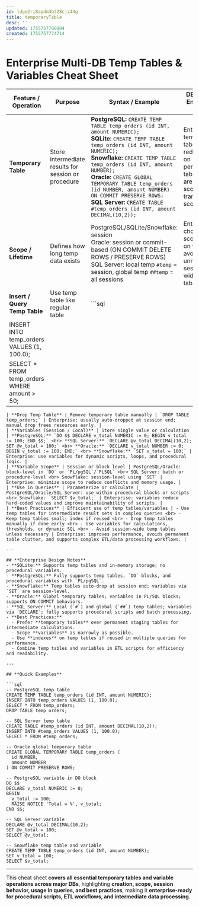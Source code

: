 ```yaml
---
id: ldge2ri8apdm3b328cjz44g
title: temporaryTable
desc: ''
updated: 1755757780804
created: 1755757774714
---
```


# **Enterprise Multi-DB Temp Tables & Variables Cheat Sheet**

| Feature / Operation                            | Purpose                                             | Syntax / Example                                                                                                                                                                                                                                                                                                                                                                                                                    | DB Notes / Enterprise Tips                                                                                |
| ---------------------------------------------- | --------------------------------------------------- | ----------------------------------------------------------------------------------------------------------------------------------------------------------------------------------------------------------------------------------------------------------------------------------------------------------------------------------------------------------------------------------------------------------------------------------- | --------------------------------------------------------------------------------------------------------- |
| **Temporary Table**                            | Store intermediate results for session or procedure | **PostgreSQL:** `CREATE TEMP TABLE temp_orders (id INT, amount NUMERIC);` <br> **SQLite:** `CREATE TEMP TABLE temp_orders (id INT, amount NUMERIC);` <br> **Snowflake:** `CREATE TEMP TABLE temp_orders (id INT, amount NUMBER);` <br> **Oracle:** `CREATE GLOBAL TEMPORARY TABLE temp_orders (id NUMBER, amount NUMBER) ON COMMIT PRESERVE ROWS;` <br> **SQL Server:** `CREATE TABLE #temp_orders (id INT, amount DECIMAL(10,2));` | Enterprise: temporary tables reduce I/O on permanent tables and are session-scoped or transaction-scoped. |
| **Scope / Lifetime**                           | Defines how long temp data exists                   | PostgreSQL/SQLite/Snowflake: session <br> Oracle: session or commit-based (ON COMMIT DELETE ROWS / PRESERVE ROWS) <br> SQL Server: local temp `#temp` = session, global temp `##temp` = all sessions                                                                                                                                                                                                                                | Enterprise: choose scope based on workflow; avoid unnecessary session-wide temp tables.                   |
| **Insert / Query Temp Table**                  | Use temp table like regular table                   | \`\`\`sql                                                                                                                                                                                                                                                                                                                                                                                                                           |                                                                                                           |
| INSERT INTO temp\_orders VALUES (1, 100.0);    |                                                     |                                                                                                                                                                                                                                                                                                                                                                                                                                     |                                                                                                           |
| SELECT \* FROM temp\_orders WHERE amount > 50; |                                                     |                                                                                                                                                                                                                                                                                                                                                                                                                                     |                                                                                                           |

````| Enterprise: temporary tables behave like regular tables but avoid permanent storage and reduce locking. |
| **Drop Temp Table** | Remove temporary table manually | `DROP TABLE temp_orders;` | Enterprise: usually auto-dropped at session end; manual drop frees resources early. |
| **Variables (Session / Local)** | Store single value or calculation | **PostgreSQL:** `DO $$ DECLARE v_total NUMERIC := 0; BEGIN v_total := 100; END $$;` <br> **SQL Server:** `DECLARE @v_total DECIMAL(10,2); SET @v_total = 100;` <br> **Oracle:** `DECLARE v_total NUMBER := 0; BEGIN v_total := 100; END;` <br> **Snowflake:** `SET v_total = 100;` | Enterprise: use variables for dynamic scripts, loops, and procedural logic. |
| **Variable Scope** | Session or block level | PostgreSQL/Oracle: block-level in `DO` or `PL/pgSQL`/`PLSQL` <br> SQL Server: batch or procedure-level <br> Snowflake: session-level using `SET` | Enterprise: minimize scope to reduce conflicts and memory usage. |
| **Use in Queries** | Parameterize or calculate | PostgreSQL/Oracle/SQL Server: use within procedural blocks or scripts <br> Snowflake: `SELECT $v_total;` | Enterprise: variables reduce hard-coded values and improve maintainability of scripts. |
| **Best Practices** | Efficient use of temp tables/variables | - Use temp tables for intermediate result sets in complex queries <br> - Keep temp tables small; index if reused <br> - Drop temp tables manually if done early <br> - Use variables for calculations, thresholds, or dynamic SQL <br> - Avoid session-wide temp tables unless necessary | Enterprise: improves performance, avoids permanent table clutter, and supports complex ETL/data processing workflows. |

---

## **Enterprise Design Notes**
- **SQLite:** Supports temp tables and in-memory storage; no procedural variables.  
- **PostgreSQL:** Fully supports temp tables, `DO` blocks, and procedural variables with `PL/pgSQL`.  
- **Snowflake:** Temp tables auto-drop at session end; variables via `SET` are session-level.  
- **Oracle:** Global temporary tables; variables in PL/SQL blocks; supports ON COMMIT behaviors.  
- **SQL Server:** Local (`#`) and global (`##`) temp tables; variables via `DECLARE`; fully supports procedural scripts and batch processing.  
- **Best Practices:**  
  - Prefer **temporary tables** over permanent staging tables for intermediate calculations.  
  - Scope **variables** as narrowly as possible.  
  - Use **indexes** on temp tables if reused in multiple queries for performance.  
  - Combine temp tables and variables in ETL scripts for efficiency and readability.  

---

## **Quick Examples**

```sql
-- PostgreSQL temp table
CREATE TEMP TABLE temp_orders (id INT, amount NUMERIC);
INSERT INTO temp_orders VALUES (1, 100.0);
SELECT * FROM temp_orders;
DROP TABLE temp_orders;

-- SQL Server temp table
CREATE TABLE #temp_orders (id INT, amount DECIMAL(10,2));
INSERT INTO #temp_orders VALUES (1, 100.0);
SELECT * FROM #temp_orders;

-- Oracle global temporary table
CREATE GLOBAL TEMPORARY TABLE temp_orders (
  id NUMBER,
  amount NUMBER
) ON COMMIT PRESERVE ROWS;

-- PostgreSQL variable in DO block
DO $$
DECLARE v_total NUMERIC := 0;
BEGIN
  v_total := 100;
  RAISE NOTICE 'Total = %', v_total;
END $$;

-- SQL Server variable
DECLARE @v_total DECIMAL(10,2);
SET @v_total = 100;
SELECT @v_total;

-- Snowflake temp table and variable
CREATE TEMP TABLE temp_orders (id INT, amount NUMBER);
SET v_total = 100;
SELECT $v_total;
````

---

This cheat sheet **covers all essential temporary tables and variable operations across major DBs**, highlighting **creation, scope, session behavior, usage in queries, and best practices**, making it **enterprise-ready for procedural scripts, ETL workflows, and intermediate data processing**.


